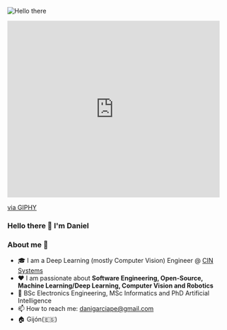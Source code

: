 ![Hello there](https://giphy.com/embed/mP8YqtjCNOB9HLyrn0)
<iframe src="https://giphy.com/embed/mP8YqtjCNOB9HLyrn0" width="480" height="400" frameBorder="0" class="giphy-embed" allowFullScreen></iframe><p><a href="https://giphy.com/gifs/theoffice-nbc-the-office-tv-mP8YqtjCNOB9HLyrn0">via GIPHY</a></p>

### Hello there 👋 I'm Daniel

### About me :rocket:
- 🎓  I am a Deep Learning (mostly Computer Vision) Engineer @ [CIN Systems](https://cinsystems.es/)
- ❤️ I am passionate about **Software Engineering, Open-Source, Machine Learning/Deep Learning, Computer Vision and Robotics** 
- 📜 BSc Electronics Engineering, MSc Informatics and PhD Artificial Intelligence
- 📫 How to reach me: danigarciape@gmail.com
- 🏠 Gijón(🇪🇸) 
